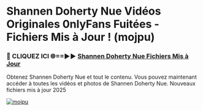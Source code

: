 # Shannen Doherty Nue Vidéos Originales 0nlyFans Fuitées - Fichiers Mis à Jour ! (mojpu)

<h3>🔴 CLIQUEZ ICI 🌐==►► <a href="https://tinyurl.com/2pmr4ezf" rel="nofollow">Shannen Doherty Nue Fichiers Mis à Jour</a></h3>

Obtenez Shannen Doherty Nue et tout le contenu. Vous pouvez maintenant accéder à toutes les vidéos et photos de Shannen Doherty Nue. Nouveaux fichiers mis à jour 2025

[![mojpu](https://i.imgur.com/6SNvagu.gif)](https://tinyurl.com/2pmr4ezf)
